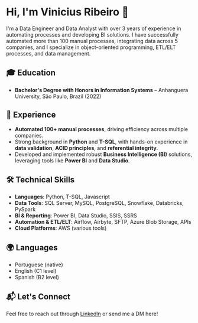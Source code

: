 # Hi, I'm Vinicius Ribeiro 👋

I'm a Data Engineer and Data Analyst with over 3 years of experience in automating processes and developing BI solutions. I have successfully automated more than 100 manual processes, integrating data across 5 companies, and I specialize in object-oriented programming, ETL/ELT processes, and data management.

## 🎓 **Education**
- **Bachelor's Degree with Honors in Information Systems** – Anhanguera University, São Paulo, Brazil (2022)

## 💼 **Experience**
- **Automated 100+ manual processes**, driving efficiency across multiple companies.
- Strong background in **Python** and **T-SQL**, with hands-on experience in **data validation**, **ACID principles**, and **referential integrity**.
- Developed and implemented robust **Business Intelligence (BI)** solutions, leveraging tools like **Power BI** and **Data Studio**.

## 🛠️ **Technical Skills**
- **Languages**: Python, T-SQL, Javascript
- **Data Tools**: SQL Server, MySQL, PostgreSQL, Snowflake, Databricks, PySpark
- **BI & Reporting**: Power BI, Data Studio, SSIS, SSRS
- **Automation & ETL/ELT**: Airflow, Airbyte, SFTP, Azure Blob Storage, APIs
- **Cloud Platforms**: AWS (various tools)

## 🌍 **Languages**
- Portuguese (native)
- English (C1 level)
- Spanish (B2 level)

## 📬 **Let's Connect**
Feel free to reach out through [LinkedIn](https://www.linkedin.com/in/vinicius-ribeiro1/) or send me a DM here!
